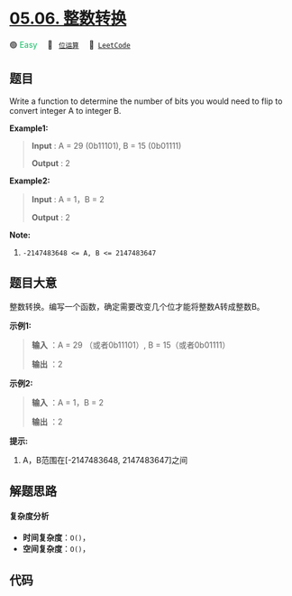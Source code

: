 # [05.06. 整数转换](https://leetcode.cn/problems/convert-integer-lcci)

🟢 <font color=#15bd66>Easy</font>&emsp; 🔖&ensp; [`位运算`](/tag/bit-manipulation.md)&emsp; 🔗&ensp;[`LeetCode`](https://leetcode.cn/problems/convert-integer-lcci)

## 题目

Write a function to determine the number of bits you would need to flip to
convert integer A to integer B.

**Example1:**

> 
> 
> 
> 
> 
> **Input** : A = 29 (0b11101), B = 15 (0b01111)
> 
> **Output** : 2

**Example2:**

> 
> 
> 
> 
> 
> **Input** : A = 1，B = 2
> 
> **Output** : 2
> 
> 

**Note:**

  1. `-2147483648 <= A, B <= 2147483647`


## 题目大意

整数转换。编写一个函数，确定需要改变几个位才能将整数A转成整数B。

**示例1:**

> 
> 
> 
> 
> 
> **输入** ：A = 29 （或者0b11101）, B = 15（或者0b01111）
> 
> **输出** ：2
> 
> 

**示例2:**

> 
> 
> 
> 
> 
> **输入** ：A = 1，B = 2
> 
> **输出** ：2
> 
> 

**提示:**

  1. A，B范围在[-2147483648, 2147483647]之间


## 解题思路

#### 复杂度分析

- **时间复杂度**：`O()`，
- **空间复杂度**：`O()`，

## 代码

```javascript

```